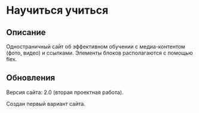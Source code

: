 Научиться учиться
=================

Описание
--------

Одностраничный сайт об эффективном обучении с медиа-контентом (фото, видео) и ссылками. Элементы блоков располагаются с помощью flex.

Обновления
----------
Версия сайта: 2.0 (вторая проектная работа). 

Создан первый вариант сайта.